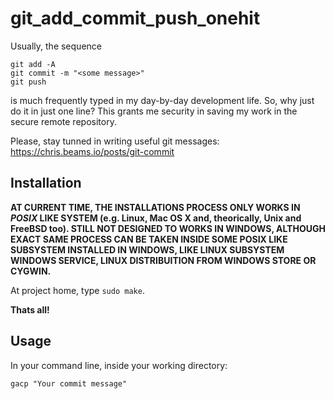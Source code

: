 # git_add_commit_push_onehit

Usually, the sequence
```
git add -A
git commit -m "<some message>"
git push
```
is much frequently typed in my day-by-day development life. So, why just do it in just one line? This grants me security in saving my work in the secure remote repository.

Please, stay tunned in writing useful git messages: https://chris.beams.io/posts/git-commit

## Installation

**AT CURRENT TIME, THE INSTALLATIONS PROCESS ONLY WORKS IN *POSIX* LIKE SYSTEM (e.g. Linux, Mac OS X and, theorically, Unix and FreeBSD too). STILL NOT DESIGNED TO WORKS IN WINDOWS, ALTHOUGH EXACT SAME PROCESS CAN BE TAKEN INSIDE SOME POSIX LIKE SUBSYSTEM INSTALLED IN WINDOWS, LIKE LINUX SUBSYSTEM WINDOWS SERVICE, LINUX DISTRIBUITION FROM WINDOWS STORE OR CYGWIN.**

At project home, type `sudo make`.

**Thats all!**

## Usage
In your command line, inside your working directory:
```
gacp "Your commit message"
```